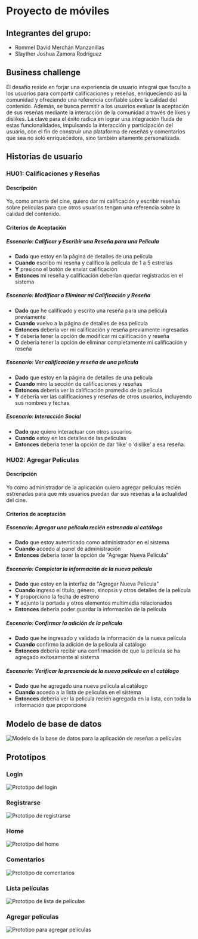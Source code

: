 ﻿# Proyecto de móviles

## Integrantes del grupo:

- Rommel David Merchán Manzanillas
- Slayther Joshua Zamora Rodríguez

## Business challenge

El desafío reside en forjar una experiencia de usuario integral que faculte a los usuarios para compartir calificaciones y reseñas, enriqueciendo así la comunidad y ofreciendo una referencia confiable sobre la calidad del contenido. Además, se busca permitir a los usuarios evaluar la aceptación de sus reseñas mediante la interacción de la comunidad a través de likes y dislikes. La clave para el éxito radica en lograr una integración fluida de estas funcionalidades, impulsando la interacción y participación del usuario, con el fin de construir una plataforma de reseñas y comentarios que sea no solo enriquecedora, sino también altamente personalizada.

## Historias de usuario

### HU01: Calificaciones y Reseñas

#### Descripción

Yo, como amante del cine, quiero dar mi calificación y escribir reseñas sobre películas para que otros usuarios tengan una referencia sobre la calidad del contenido.

#### Criterios de Aceptación

##### Escenario: Calificar y Escribir una Reseña para una Película

- **Dado** que estoy en la página de detalles de una película
- **Cuando** escribo mi reseña y califico la película de 1 a 5 estrellas
- **Y** presiono el botón de enviar calificación
- **Entonces** mi reseña y calificación deberían quedar registradas en el sistema

##### Escenario: Modificar o Eliminar mi Calificación y Reseña

- **Dado** que he calificado y escrito una reseña para una película previamente
- **Cuando** vuelvo a la página de detalles de esa película
- **Entonces** debería ver mi calificación y reseña previamente ingresadas
- **Y** debería tener la opción de modificar mi calificación y reseña
- **O** debería tener la opción de eliminar completamente mi calificación y reseña

##### Escenario: Ver calificación y reseña de una película

- **Dado** que estoy en la página de detalles de una película
- **Cuando** miro la sección de calificaciones y reseñas
- **Entonces** debería ver la calificación promedio de la película
- **Y** debería ver las calificaciones y reseñas de otros usuarios, incluyendo sus nombres y fechas

##### Escenario: Interacción Social

- **Dado** que quiero interactuar con otros usuarios
- **Cuando** estoy en los detalles de las películas
- **Entonces** debería tener la opción de dar ‘like’ o ‘dislike’ a esa reseña.

### HU02: Agregar Películas

#### Descripción

Yo como administrador de la aplicación quiero agregar películas recién estrenadas para que mis usuarios puedan dar sus reseñas a la actualidad del cine.

#### Criterios de aceptación

##### Escenario: Agregar una película recién estrenada al catálogo

- **Dado** que estoy autenticado como administrador en el sistema
- **Cuando** accedo al panel de administración
- **Entonces** debería tener la opción de "Agregar Nueva Película"

##### Escenario: Completar la información de la nueva película

- **Dado** que estoy en la interfaz de "Agregar Nueva Película"
- **Cuando** ingreso el título, género, sinopsis y otros detalles de la película
- **Y** proporciono la fecha de estreno
- **Y** adjunto la portada y otros elementos multimedia relacionados
- **Entonces** debería poder guardar la información de la película

##### Escenario: Confirmar la adición de la película

- **Dado** que he ingresado y validado la información de la nueva película
- **Cuando** confirmo la adición de la película al catálogo
- **Entonces** debería recibir una confirmación de que la película se ha agregado exitosamente al sistema

##### Escenario: Verificar la presencia de la nueva película en el catálogo

- **Dado** que he agregado una nueva película al catálogo
- **Cuando** accedo a la lista de películas en el sistema
- **Entonces** debería ver la película recién agregada en la lista, con toda la información que proporcioné

## Modelo de base de datos

![Modelo de la base de datos para la aplicación de reseñas a películas](modelo-fisico.png)

## Prototipos

### Login

![Prototipo del login](login.png)

### Registrarse

![Prototipo de registrarse](registrarse.png)

### Home

![Prototipo del home](home.png)

### Comentarios

![Prototipo de comentarios](comentarios.png)

### Lista películas

![Prototipo de lista de películas](lista-peliculas.png)

### Agregar películas

![Prototipo para agregar películas](agregar-pelicula.png)
